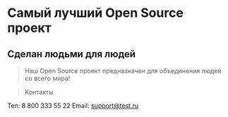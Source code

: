 # Самый лучший Open Source проект

## Сделан людьми для людей

> Наш Open Source проект предназначен для объединения людей со всего мира!

> Контакты

Тел: 8 800 333 55 22
Email: support@test.ru